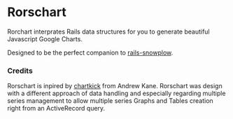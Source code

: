Rorschart
=========

Rorchart interprates Rails data structures for you to generate beautiful Javascript Google Charts.

Designed to be the perfect companion to [rails-snowplow](#).

### Credits

Rorschart is inpired by [chartkick](https://github.com/ankane/chartkick) from Andrew Kane. Rorschart was design with a different approach of data handling  and especially regarding multiple series management to allow multiple series Graphs and Tables creation right from an ActiveRecord query.